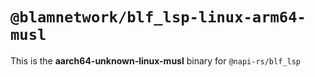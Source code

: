 # `@blamnetwork/blf_lsp-linux-arm64-musl`

This is the **aarch64-unknown-linux-musl** binary for `@napi-rs/blf_lsp`
